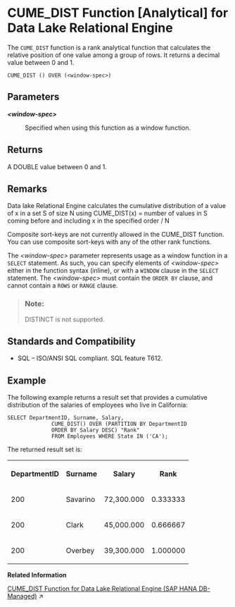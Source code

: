<!-- loioa54314be84f210159603ce84a892876c -->

# CUME\_DIST Function \[Analytical\] for Data Lake Relational Engine

The `CUME_DIST` function is a rank analytical function that calculates the relative position of one value among a group of rows. It returns a decimal value between 0 and 1.



```
CUME_DIST () OVER (<window-spec>)
```



<a name="loioa54314be84f210159603ce84a892876c__CUME_DIST_parm1"/>

## Parameters


<dl>
<dt><b>

*<window-spec\>*

</b></dt>
<dd>

Specified when using this function as a window function.



</dd>
</dl>



<a name="loioa54314be84f210159603ce84a892876c__CUME_DIST_returns1"/>

## Returns

A DOUBLE value between 0 and 1.



<a name="loioa54314be84f210159603ce84a892876c__CUME_DIST_remarks1"/>

## Remarks

Data lake Relational Engine calculates the cumulative distribution of a value of x in a set S of size N using CUME\_DIST\(x\) = number of values in S coming before and including x in the specified order / N

Composite sort-keys are not currently allowed in the CUME\_DIST function. You can use composite sort-keys with any of the other rank functions.

The *<window-spec\>* parameter represents usage as a window function in a `SELECT` statement. As such, you can specify elements of *<window-spec\>* either in the function syntax \(inline\), or with a `WINDOW` clause in the `SELECT` statement. The *<window-spec\>* must contain the `ORDER BY` clause, and cannot contain a `ROWS` or `RANGE` clause.

> ### Note:  
> DISTINCT is not supported.



<a name="loioa54314be84f210159603ce84a892876c__CUME_DIST_standards1"/>

## Standards and Compatibility

-   SQL – ISO/ANSI SQL compliant. SQL feature T612.



<a name="loioa54314be84f210159603ce84a892876c__CUME_DIST_example1"/>

## Example

The following example returns a result set that provides a cumulative distribution of the salaries of employees who live in California:

```
SELECT DepartmentID, Surname, Salary,
              CUME_DIST() OVER (PARTITION BY DepartmentID
              ORDER BY Salary DESC) "Rank"
              FROM Employees WHERE State IN ('CA');
```

The returned result set is:


<table>
<tr>
<th valign="top">

DepartmentID



</th>
<th valign="top">

Surname



</th>
<th valign="top">

Salary



</th>
<th valign="top">

Rank



</th>
</tr>
<tr>
<td valign="top">

200



</td>
<td valign="top">

Savarino



</td>
<td valign="top">

72,300.000



</td>
<td valign="top">

0.333333



</td>
</tr>
<tr>
<td valign="top">

200



</td>
<td valign="top">

Clark



</td>
<td valign="top">

45,000.000



</td>
<td valign="top">

0.666667



</td>
</tr>
<tr>
<td valign="top">

200



</td>
<td valign="top">

Overbey



</td>
<td valign="top">

39,300.000



</td>
<td valign="top">

1.000000



</td>
</tr>
</table>

**Related Information**  


[CUME_DIST Function for Data Lake Relational Engine (SAP HANA DB-Managed)](https://help.sap.com/viewer/a898e08b84f21015969fa437e89860c8/2023_2_QRC/en-US/65729084257448758370d2196d0f1021.html "The CUME_DIST function is a rank analytical function that calculates the relative position of one value among a group of rows. It returns a decimal value between 0 and 1.") :arrow_upper_right:

